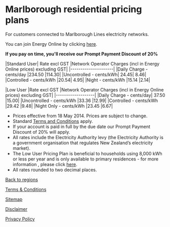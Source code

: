 # Marlborough residential pricing plans
For customers connected to Marlborough Lines electricity networks.

You can join Energy Online by clicking [here](http://www.energyonline.co.nz/Default.aspx?tabid=98).

**If you pay on time, you'll receive our Prompt Payment Discount of 20%**

 

|Standard User|	Rate excl GST	|Network Operator Charges (incl in Energy Online prices) excluding GST|
|---------------------|
|Daily Charge - cents/day	|234.50	|114.30|
|Uncontrolled - cents/kWh|	24.45|	8.46|
|Controlled - cents/kWh	|20.54|	4.95|
|Night - cents/kWh	|15.14	|2.14|
 

|Low User	|Rate excl GST	|Network Operator Charges (incl in Energy Online prices) excluding GST|
|-------------------|
|Daily Charge - cents/day|	37.50	|15.00|
|Uncontrolled - cents/kWh	|33.36	|12.99|
|Controlled - cents/kWh	|29.42	|9.48|
|Night Only - cents/kWh	|23.45	|6.67|

- Prices effective from 18 May 2014. Prices are subject to change.
- Standard [Terms and Conditions](http://www.energyonline.co.nz/terms) apply.
- If your account is paid in full by the due date our Prompt Payment Discount of 20% will apply.
- All rates include the Electricity Authority levy (the Electricity Authority is a government organisation that regulates New Zealand’s electricity market).
- The Low User Pricing Plan is beneficial to households using 8,000 kWh or less per year and is only available to primary residences - for more information , please click [here](http://www.energyonline.co.nz/Default.aspx?tabid=148).
- All rates rounded to two decimal places.

[Back to regions](http://www.energyonline.co.nz/residential/pricing_plans/residential_electricity_pricing_plans)

[Terms & Conditions](http://www.energyonline.co.nz/terms)

[Sitemap](http://www.energyonline.co.nz/home/site_map)

[Disclaimer](http://www.energyonline.co.nz/home/site_map/disclaimer)

[Privacy Policy](http://www.energyonline.co.nz/home/site_map/privacy_policy)
